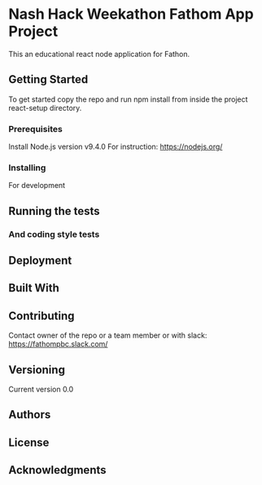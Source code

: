 # Nash Hack Weekathon Fathom App Project

This an educational react node application for Fathon.  

## Getting Started

To get started copy the repo and run npm install from inside the project react-setup directory. 

### Prerequisites

Install Node.js version v9.4.0 
For instruction: https://nodejs.org/

### Installing

For development 

## Running the tests

### And coding style tests

## Deployment

## Built With

## Contributing

Contact owner of the repo or a team member or with slack: https://fathompbc.slack.com/

## Versioning

Current version 0.0

## Authors

## License

## Acknowledgments
